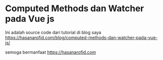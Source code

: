 # Computed Methods dan Watcher pada Vue js
Ini adalah source code dari tutorial di blog saya https://hasanarofid.com/blog/computed-methods-dan-watcher-pada-vue-js/

semoga bermanfaat
https://hasanarofid.com
